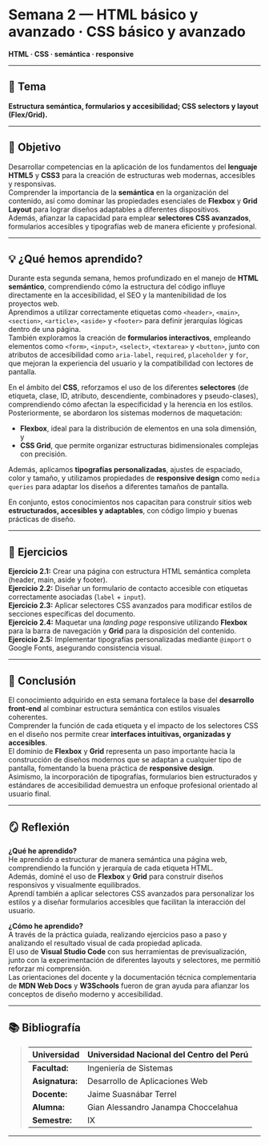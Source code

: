 # Semana 2 — HTML básico y avanzado · CSS básico y avanzado  
**HTML · CSS · semántica · responsive**

---

## 🧩 Tema
**Estructura semántica, formularios y accesibilidad; CSS selectors y layout (Flex/Grid).**

---

## 🎯 Objetivo
Desarrollar competencias en la aplicación de los fundamentos del **lenguaje HTML5** y **CSS3** para la creación de estructuras web modernas, accesibles y responsivas.  
Comprender la importancia de la **semántica** en la organización del contenido, así como dominar las propiedades esenciales de **Flexbox** y **Grid Layout** para lograr diseños adaptables a diferentes dispositivos.  
Además, afianzar la capacidad para emplear **selectores CSS avanzados**, formularios accesibles y tipografías web de manera eficiente y profesional.

---

## 💡 ¿Qué hemos aprendido?
Durante esta segunda semana, hemos profundizado en el manejo de **HTML semántico**, comprendiendo cómo la estructura del código influye directamente en la accesibilidad, el SEO y la mantenibilidad de los proyectos web.  
Aprendimos a utilizar correctamente etiquetas como `<header>`, `<main>`, `<section>`, `<article>`, `<aside>` y `<footer>` para definir jerarquías lógicas dentro de una página.  
También exploramos la creación de **formularios interactivos**, empleando elementos como `<form>`, `<input>`, `<select>`, `<textarea>` y `<button>`, junto con atributos de accesibilidad como `aria-label`, `required`, `placeholder` y `for`, que mejoran la experiencia del usuario y la compatibilidad con lectores de pantalla.

En el ámbito del **CSS**, reforzamos el uso de los diferentes **selectores** (de etiqueta, clase, ID, atributo, descendiente, combinadores y pseudo-clases), comprendiendo cómo afectan la especificidad y la herencia en los estilos.  
Posteriormente, se abordaron los sistemas modernos de maquetación:  
- **Flexbox**, ideal para la distribución de elementos en una sola dimensión, y  
- **CSS Grid**, que permite organizar estructuras bidimensionales complejas con precisión.  

Además, aplicamos **tipografías personalizadas**, ajustes de espaciado, color y tamaño, y utilizamos propiedades de **responsive design** como `media queries` para adaptar los diseños a diferentes tamaños de pantalla.

En conjunto, estos conocimientos nos capacitan para construir sitios web **estructurados, accesibles y adaptables**, con código limpio y buenas prácticas de diseño.

---

## 🧠 Ejercicios
**Ejercicio 2.1:** Crear una página con estructura HTML semántica completa (header, main, aside y footer).  
**Ejercicio 2.2:** Diseñar un formulario de contacto accesible con etiquetas correctamente asociadas (`label` + `input`).  
**Ejercicio 2.3:** Aplicar selectores CSS avanzados para modificar estilos de secciones específicas del documento.  
**Ejercicio 2.4:** Maquetar una *landing page* responsive utilizando **Flexbox** para la barra de navegación y **Grid** para la disposición del contenido.  
**Ejercicio 2.5:** Implementar tipografías personalizadas mediante `@import` o Google Fonts, asegurando consistencia visual.  

---

## 🧩 Conclusión
El conocimiento adquirido en esta semana fortalece la base del **desarrollo front-end** al combinar estructura semántica con estilos visuales coherentes.  
Comprender la función de cada etiqueta y el impacto de los selectores CSS en el diseño nos permite crear **interfaces intuitivas, organizadas y accesibles**.  
El dominio de **Flexbox** y **Grid** representa un paso importante hacia la construcción de diseños modernos que se adaptan a cualquier tipo de pantalla, fomentando la buena práctica de **responsive design**.  
Asimismo, la incorporación de tipografías, formularios bien estructurados y estándares de accesibilidad demuestra un enfoque profesional orientado al usuario final.

---

## 🪞 Reflexión
**¿Qué he aprendido?**  
He aprendido a estructurar de manera semántica una página web, comprendiendo la función y jerarquía de cada etiqueta HTML.  
Además, dominé el uso de **Flexbox** y **Grid** para construir diseños responsivos y visualmente equilibrados.  
Aprendí también a aplicar selectores CSS avanzados para personalizar los estilos y a diseñar formularios accesibles que facilitan la interacción del usuario.

**¿Cómo he aprendido?**  
A través de la práctica guiada, realizando ejercicios paso a paso y analizando el resultado visual de cada propiedad aplicada.  
El uso de **Visual Studio Code** con sus herramientas de previsualización, junto con la experimentación de diferentes layouts y selectores, me permitió reforzar mi comprensión.  
Las orientaciones del docente y la documentación técnica complementaria de **MDN Web Docs** y **W3Schools** fueron de gran ayuda para afianzar los conceptos de diseño moderno y accesibilidad.

---

## 📚 Bibliografía
>Universidad                |Universidad Nacional del Centro del Perú   |
>-------------------------  | ------------------------------            |
>**Facultad:**              | Ingeniería de Sistemas                    |
>**Asignatura:**            | Desarrollo de Aplicaciones Web            |
>**Docente:**               | Jaime Suasnábar Terrel                    |
>**Alumna:**                | Gian Alessandro Janampa Choccelahua       |
>**Semestre:**              | IX                                        |
---
